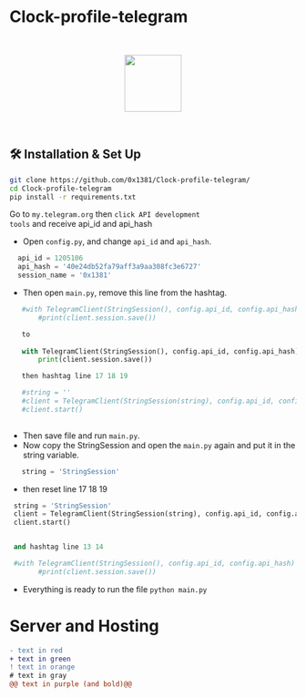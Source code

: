 # Clock-profile-telegram

<br>
<p align="center">
  <img src="https://cdn.jsdelivr.net/npm/programming-languages-logos/src/python/python.png" height="100">
</p>
<br>

## 🛠 Installation & Set Up

```bash
git clone https://github.com/0x1381/Clock-profile-telegram/
cd Clock-profile-telegram
pip install -r requirements.txt

```

Go to <code>my.telegram.org</code> then <code>click API development tools</code> and receive api_id and api_hash

- Open <code>config.py</code>, and change <code>api_id</code> and <code>api_hash</code>.
```python 
  api_id = 1205106
  api_hash = '40e24db52fa79aff3a9aa308fc3e6727'
  session_name = '0x1381'
```

- Then open <code>main.py</code>, remove this line from the hashtag.
```python 
   #with TelegramClient(StringSession(), config.api_id, config.api_hash) as client:
       #print(client.session.save())

   to
 
   with TelegramClient(StringSession(), config.api_id, config.api_hash) as client:
       print(client.session.save())

   then hashtag line 17 18 19

   #string = ''
   #client = TelegramClient(StringSession(string), config.api_id, config.api_hash)
   #client.start()
    
```

- Then save file and run <code>main.py</code>. 
- Now copy the StringSession and open the <code>main.py</code> again and put it in the string variable.

```python 
   string = 'StringSession'

```

- then reset line 17 18 19 

```python 
 string = 'StringSession'
 client = TelegramClient(StringSession(string), config.api_id, config.api_hash)
 client.start()


 and hashtag line 13 14

 #with TelegramClient(StringSession(), config.api_id, config.api_hash) as client:
       #print(client.session.save())

```

- Everything is ready to run the file
<code>python main.py</code>


# Server and Hosting


```diff
- text in red
+ text in green
! text in orange
# text in gray
@@ text in purple (and bold)@@
```


